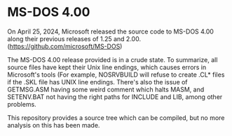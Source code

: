 # MS-DOS 4.00
On April 25, 2024, Microsoft released the source code to MS-DOS 4.00 along their previous releases of 1.25 and 2.00. (https://github.com/microsoft/MS-DOS)

The MS-DOS 4.00 release provided is in a crude state. To summarize, all source files have kept their Unix line endings, which causes errors in Microsoft's tools (For example, NOSRVBUILD will refuse to create .CL* files if the .SKL file has UNIX line endings. There's also the issue of GETMSG.ASM having some weird comment which halts MASM, and SETENV.BAT not having the right paths for INCLUDE and LIB, among other problems.

This repository provides a source tree which can be compiled, but no more analysis on this has been made.
